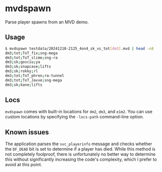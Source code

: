 # mvdspawn

Parse player spawns from an MVD demo.

## Usage

```sh
$ mvdspawn testdata/20241210-2125_4on4_sk_vs_tot[dm3].mvd | head -n8
dm3;tot;ToT_fix;sng-mega
dm3;tot;ToT_slime;sng-ra
dm3;sk;gosciu;ya
dm3;sk;snapcase;lifts
dm3;sk;rokky;rl
dm3;tot;ToT_phren;ra-tunnel
dm3;tot;ToT_Javve;sng-mega
dm3;sk;kane;lifts
```

## Locs

`mvdspawn` comes with built-in locations for `dm2`, `dm3`, and `e1m2`. You can use
custom locations by specifying the `-locs-path` command-line option.

## Known issues

The application parses the `svc_playerinfo` message and checks whether the
`DF_DEAD` bit is set to determine if a player has died. While this method is not
completely foolproof, there is unfortunately no better way to determine this
without significantly increasing the code's complexity, which I prefer to
avoid at this point.
